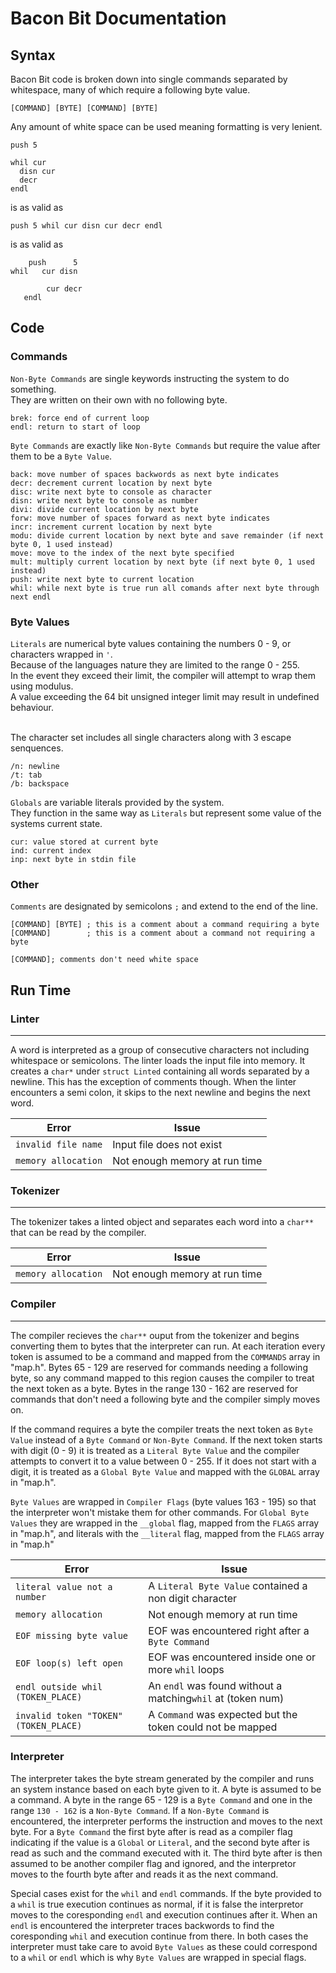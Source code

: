 <h1> Bacon Bit Documentation </h1>

<h2> Syntax </h2>

Bacon Bit code is broken down into single commands separated by whitespace, many of which require a following byte value.

```
[COMMAND] [BYTE] [COMMAND] [BYTE]
```

Any amount of white space can be used meaning formatting is very lenient.
```
push 5

whil cur
  disn cur
  decr
endl

```
is as valid as
```
push 5 whil cur disn cur decr endl
```
is as valid as
```
    push      5
whil   cur disn

        cur decr 
   endl
```

<h2> Code </h2>

<h3> Commands </h3>

`Non-Byte Commands` are single keywords instructing the system to do something.
<br>They are written on their own with no following byte.
```
brek: force end of current loop
endl: return to start of loop
```


`Byte Commands` are exactly like `Non-Byte Commands` but require the value after them to be a `Byte Value`.
```
back: move number of spaces backwords as next byte indicates
decr: decrement current location by next byte
disc: write next byte to console as character
disn: write next byte to console as number
divi: divide current location by next byte
forw: move number of spaces forward as next byte indicates
incr: increment current location by next byte
modu: divide current location by next byte and save remainder (if next byte 0, 1 used instead)
move: move to the index of the next byte specified
mult: multiply current location by next byte (if next byte 0, 1 used instead)
push: write next byte to current location
whil: while next byte is true run all comands after next byte through next endl
```

<h3> Byte Values </h3>

`Literals` are numerical byte values containing the numbers 0 - 9, or characters wrapped in `'`. 
<br>Because of the languages nature they are limited to the range 0 - 255.
<br>In the event they exceed their limit, the compiler will attempt to wrap them using modulus.
<br>A value exceeding the 64 bit unsigned integer limit may result in undefined behaviour.

<br>The character set includes all single characters along with 3 escape senquences.
```
/n: newline
/t: tab
/b: backspace
```

`Globals` are variable literals provided by the system. 
<br>They function in the same way as `Literals` but represent some value of the systems current state.
```
cur: value stored at current byte
ind: current index
inp: next byte in stdin file
```

<h3> Other </h3>

`Comments` are designated by semicolons `;` and extend to the end of the line.
```
[COMMAND] [BYTE] ; this is a comment about a command requiring a byte
[COMMAND]        ; this is a comment about a command not requiring a byte

[COMMAND]; comments don't need white space
```

<h2> Run Time </h2>

<h3> Linter </h3>
<hr>

A word is interpreted as a group of consecutive characters not including whitespace or semicolons.
The linter loads the input file into memory. It creates a `char*` under `struct Linted` containing all words separated by a newline. This has the exception of comments though. When the linter encounters a semi colon, it skips to the next newline and begins the next word.

| Error               | Issue                         |
|---------------------|-------------------------------|
| `invalid file name` | Input file does not exist     |
| `memory allocation` | Not enough memory at run time |

<h3> Tokenizer </h3>
<hr>

The tokenizer takes a linted object and separates each word into a `char**` that can be read by the compiler.

| Error               | Issue                         |
|---------------------|-------------------------------|
| `memory allocation` | Not enough memory at run time |

<h3> Compiler </h3>
<hr>

The compiler recieves the `char**` ouput from the tokenizer and begins converting them to bytes that the interpreter can run. At each iteration every token is assumed to be a command and mapped from the `COMMANDS` array in "map.h". Bytes 65 - 129 are reserved for commands needing a following byte, so any command mapped to this region causes the compiler to treat the next token as a byte. Bytes in the range 130 - 162 are reserved for commands that don't need a following byte and the compiler simply moves on.

If the command requires a byte the compiler treats the next token as `Byte Value` instead of a `Byte Command` or `Non-Byte Command`. If the next token starts with digit (0 - 9) it is treated as a `Literal Byte Value` and the compiler attempts to convert it to a value between 0 - 255. If it does not start with a digit, it is treated as a `Global Byte Value` and mapped with the `GLOBAL` array in "map.h".

`Byte Values` are wrapped in `Compiler Flags` (byte values 163 - 195) so that the interpreter won't mistake them for other commands. For `Global Byte Values` they are wrapped in the `__global` flag, mapped from the `FLAGS` array in "map.h", and literals with the `__literal` flag, mapped from the `FLAGS` array in "map.h"

| Error                                 | Issue                                                       |
|---------------------------------------|-------------------------------------------------------------|
| `literal value not a number`          | A `Literal Byte Value` contained a non digit character      |
| `memory allocation`                   | Not enough memory at run time                               |
| `EOF missing byte value`              | EOF was encountered right after a `Byte Command`            |
| `EOF loop(s) left open`               | EOF was encountered inside one or more `whil` loops         |
| `endl outside whil (TOKEN_PLACE)`     | An `endl` was found without a matching`whil` at (token num) |
| `invalid token "TOKEN" (TOKEN_PLACE)` | A `Command` was expected but the token could not be mapped  |


<h3> Interpreter </h3>

The interpreter takes the byte stream generated by the compiler and runs an system instance based on each byte given to it. A byte is assumed to be a command. A byte in the range 65 - 129 is a `Byte Command` and one in the range `130 - 162` is a `Non-Byte Command`. If a `Non-Byte Command` is encountered, the interpreter performs the instruction and moves to the next byte. For a `Byte Command` the first byte after is read as a compiler flag indicating if the value is a `Global` or `Literal`, and the second byte after is read as such and the command executed with it. The third byte after is then assumed to be another compiler flag and ignored, and the interpretor moves to the fourth byte after and reads it as the next command.

Special cases exist for the `whil` and `endl` commands. If the byte provided to a `whil` is true execution continues as normal, if it is false the interpretor moves to the coresponding `endl` and execution continues after it. When an `endl` is encountered the interpreter traces backwords to find the coresponding `whil` and execution continue from there. In both cases the interpreter must take care to avoid `Byte Values` as these could correspond to a `whil` or `endl` which is why `Byte Values` are wrapped in special flags.